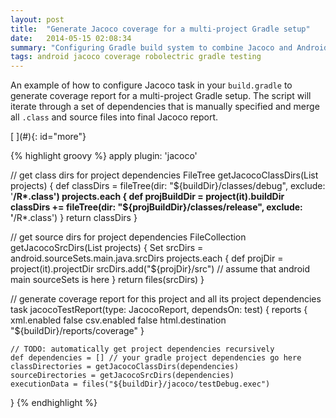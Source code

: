 ```yaml
---
layout: post
title:  "Generate Jacoco coverage for a multi-project Gradle setup"
date:   2014-05-15 02:08:34
summary: "Configuring Gradle build system to combine Jacoco and Android plugins for unit test coverage generation for multi-project setup"
tags: android jacoco coverage robolectric gradle testing
---
```


An example of how to configure Jacoco task in your `build.gradle` to generate coverage
report for a multi-project Gradle setup. The script will iterate through a set of
dependencies that is manually specified and merge all `.class` and source files into
final Jacoco report.

<!--more-->[ ](#){: id="more"}

{% highlight groovy %}
apply plugin: 'jacoco'

// get class dirs for project dependencies
FileTree getJacocoClassDirs(List projects) {
    def classDirs = fileTree(dir: "${buildDir}/classes/debug", exclude: '**/R*.class')
    projects.each {
        def projBuildDir = project(it).buildDir
        classDirs += fileTree(dir: "${projBuildDir}/classes/release", exclude: '**/R*.class')
    }
    return classDirs
}

// get source dirs for project dependencies
FileCollection getJacocoSrcDirs(List projects) {
    Set srcDirs = android.sourceSets.main.java.srcDirs
    projects.each {
        def projDir = project(it).projectDir
        srcDirs.add("${projDir}/src") // assume that android main sourceSets is here
    }
    return files(srcDirs)
}

// generate coverage report for this project and all its project dependencies
task jacocoTestReport(type: JacocoReport, dependsOn: test) {
    reports {
        xml.enabled false
        csv.enabled false
        html.destination "${buildDir}/reports/coverage"
    }

    // TODO: automatically get project dependencies recursively
    def dependencies = [] // your gradle project dependencies go here
    classDirectories = getJacocoClassDirs(dependencies)
    sourceDirectories = getJacocoSrcDirs(dependencies)
    executionData = files("${buildDir}/jacoco/testDebug.exec")
}
{% endhighlight %}
